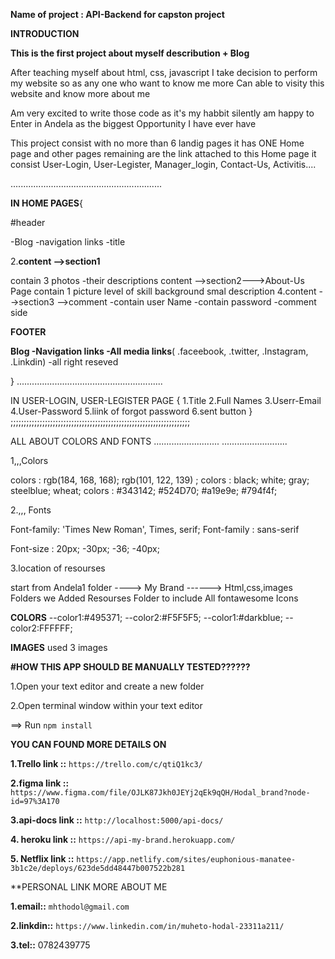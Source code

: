 **Name of project : API-Backend for capston project**

**INTRODUCTION**

**This is the first project about myself describution + Blog**

After teaching myself about html, css, javascript I take decision to perform my website so as any one who want to know me more Can able to visity this website and know more about me

Am very excited to write those code as it's my habbit silently am happy to Enter in Andela as the biggest Opportunity I have ever have

This project consist with no more than 6 landig pages it has ONE Home page and other pages remaining are the link attached to this Home page it consist User-Login, 
User-Legister,
Manager_login, 
Contact-Us,
Activitis....

............................................................

**IN HOME PAGES**{

#header

-Blog -navigation links -title

2.**content -->section1**

contain 3 photos -their descriptions
content -->section2--->About-Us Page
contain 1 picture
level of skill
background smal description
4.content -->section3 -->comment -contain user Name -contain password -comment side

**FOOTER**

**Blog -Navigation links -All media links**(
.faceebook, 
.twitter, 
.Instagram,
.Linkdin) 
-all right reseved

} ..........................................................

IN USER-LOGIN, USER-LEGISTER PAGE { 1.Title 2.Full Names 3.Userr-Email 4.User-Password 5.liink of forgot password 6.sent button } ;;;;;;;;;;;;;;;;;;;;;;;;;;;;;;;;;;;;;;;;;;;;;;;;;;;;;;;;;;;;;;;;;;;;

ALL ABOUT COLORS AND FONTS .......................... ..........................

1,,,Colors

colors : rgb(184, 168, 168); rgb(101, 122, 139) ; colors : black; white; gray; steelblue; wheat; colors : #343142; #524D70; #a19e9e; #794f4f;

2.,,, Fonts

Font-family: 'Times New Roman', Times, serif; Font-family : sans-serif

Font-size : 20px; -30px; -36; -40px;

3.location of resourses

start from Andela1 folder ---->
My Brand ------>
Html,css,images 
Folders we Added Resourses Folder to include All fontawesome Icons

**COLORS**
--color1:#495371;
--color2:#F5F5F5;
--color1:#darkblue;
--color2:FFFFFF;

**IMAGES**
used 3 images



**#HOW THIS APP SHOULD BE MANUALLY TESTED??????**

1.Open your text editor and create a new folder

2.Open terminal window within your text editor

==> Run `npm install `


**YOU CAN FOUND MORE DETAILS ON**

**1.Trello link ::** `https://trello.com/c/qtiQ1kc3/`

**2.figma link ::**` https://www.figma.com/file/OJLK87Jkh0JEYj2qEk9qQH/Hodal_brand?node-id=97%3A170`

**3.api-docs link ::** `http://localhost:5000/api-docs/`

**4. heroku link ::**  `https://api-my-brand.herokuapp.com/`

**5. Netflix link ::** `https://app.netlify.com/sites/euphonious-manatee-3b1c2e/deploys/623de5dd48447b007522b281`

**PERSONAL LINK MORE ABOUT ME

**1.email::** `mhthodol@gmail.com`

**2.linkdin::** `https://www.linkedin.com/in/muheto-hodal-23311a211/`

**3.tel::** 0782439775

